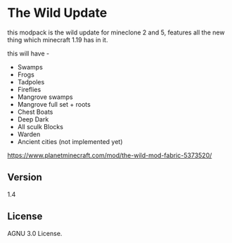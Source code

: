 # The Wild Update
this modpack is the wild update for mineclone 2 and 5, features all the new thing which minecraft 1.19 has in it.

this will have -
- Swamps
- Frogs
- Tadpoles
- Fireflies
- Mangrove swamps
- Mangrove full set + roots
- Chest Boats
- Deep Dark
- All sculk Blocks
- Warden
- Ancient cities (not implemented yet)﻿

https://www.planetminecraft.com/mod/the-wild-mod-fabric-5373520/

## Version
1.4

## License
AGNU 3.0 License.

